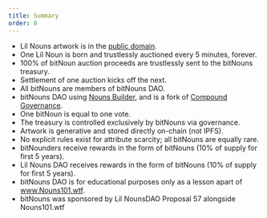 ```yaml
---
title: Summary
order: 0
---
```


- Lil Nouns artwork is in the [public domain](https://creativecommons.org/publicdomain/zero/1.0/).
- One Lil Noun is born and trustlessly auctioned every 5 minutes, forever.
- 100% of bitNoun auction proceeds are trustlessly sent to the bitNouns treasury.
- Settlement of one auction kicks off the next.
- All bitNouns are members of bitNouns DAO.
- bitNouns DAO using [Nouns Builder](https://nouns.build/), and is a fork of [Compound Governance](https://compound.finance/governance).
- One bitNoun is equal to one vote.
- The treasury is controlled exclusively by bitNouns via governance.
- Artwork is generative and stored directly on-chain (not IPFS).
- No explicit rules exist for attribute scarcity; all bitNouns are equally rare.
- bitNounders receive rewards in the form of bitNouns (10% of supply for first 5 years).
- Lil Nouns DAO receives rewards in the form of bitNouns (10% of supply for first 5 years).
- bitNouns DAO is for educational purposes only as a lesson apart of www.Nouns101.wtf.
- bitNouns was sponsored by Lil NounsDAO Proposal 57 alongside Nouns101.wtf
